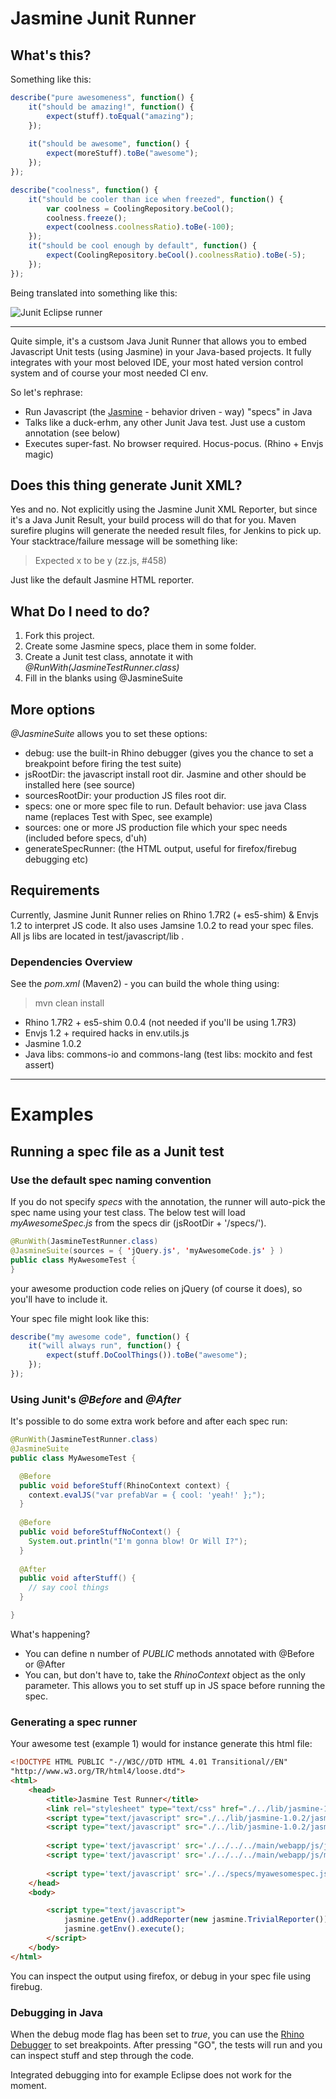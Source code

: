 # Jasmine Junit Runner

## What's this? 

Something like this:

```javascript
describe("pure awesomeness", function() {
	it("should be amazing!", function() {
		expect(stuff).toEqual("amazing");
	});
	
	it("should be awesome", function() {
		expect(moreStuff).toBe("awesome");
	});
});

describe("coolness", function() {
	it("should be cooler than ice when freezed", function() {
		var coolness = CoolingRepository.beCool();
		coolness.freeze();
		expect(coolness.coolnessRatio).toBe(-100);
	});
	it("should be cool enough by default", function() {
		expect(CoolingRepository.beCool().coolnessRatio).toBe(-5);
	});
});
```

Being translated into something like this:

![Junit Eclipse runner](http://i54.tinypic.com/rswjrl.jpg)

* * *

Quite simple, it's a custsom Java Junit Runner that allows you to embed Javascript Unit tests (using Jasmine) in your Java-based projects. It fully integrates with your most beloved IDE, your most hated version control system and of course your most needed CI env. 

So let's rephrase:

* Run Javascript (the <a href="https://github.com/pivotal/jasmine" target="_blank">Jasmine</a> - behavior driven - way) "specs" in Java
* Talks like a duck-erhm, any other Junit Java test. Just use a custom annotation (see below)
* Executes super-fast. No browser required. Hocus-pocus. (Rhino + Envjs magic)

## Does this thing generate Junit XML?

Yes and no. Not explicitly using the Jasmine Junit XML Reporter, but since it's a Java Junit Result, your build process will do that for you. 
Maven surefire plugins will generate the needed result files, for Jenkins to pick up. Your stacktrace/failure message will be something like:

> Expected x to be y (zz.js, #458)

Just like the default Jasmine HTML reporter.

## What Do I need to do? 

1. Fork this project. 
2. Create some Jasmine specs, place them in some folder.
3. Create a Junit test class, annotate it with _@RunWith(JasmineTestRunner.class)_
4. Fill in the blanks using @JasmineSuite

## More options

_@JasmineSuite_ allows you to set these options:

* debug: use the built-in Rhino debugger (gives you the chance to set a breakpoint before firing the test suite)
* jsRootDir: the javascript install root dir. Jasmine and other should be installed here (see source)
* sourcesRootDir: your production JS files root dir.
* specs: one or more spec file to run. Default behavior: use java Class name (replaces Test with Spec, see example)
* sources: one or more JS production file which your spec needs (included before specs, d'uh)
* generateSpecRunner: (the HTML output, useful for firefox/firebug debugging etc)

## Requirements

Currently, Jasmine Junit Runner relies on Rhino 1.7R2 (+ es5-shim) & Envjs 1.2 to interpret JS code. It also uses Jamsine 1.0.2 to read your spec files. All js libs are located in test/javascript/lib .

### Dependencies Overview

See the _pom.xml_ (Maven2) - you can build the whole thing using:

> mvn clean install  

* Rhino 1.7R2 + es5-shim 0.0.4 (not needed if you'll be using 1.7R3)
* Envjs 1.2 + required hacks in env.utils.js
* Jasmine 1.0.2
* Java libs: commons-io and commons-lang (test libs: mockito and fest assert)
 
* * *

# Examples

## Running a spec file as a Junit test

### Use the default spec naming convention

If you do not specify _specs_ with the annotation, the runner will auto-pick the spec name using your test class.
The below test will load _myAwesomeSpec.js_ from the specs dir (jsRootDir + '/specs/').

```java
@RunWith(JasmineTestRunner.class)
@JasmineSuite(sources = { 'jQuery.js', 'myAwesomeCode.js' } )
public class MyAwesomeTest {
}
```

your awesome production code relies on jQuery (of course it does), so you'll have to include it.

Your spec file might look like this:

```javascript
describe("my awesome code", function() {
	it("will always run", function() {
		expect(stuff.DoCoolThings()).toBe("awesome");
	});
});
```

### Using Junit's _@Before_ and _@After_ 

It's possible to do some extra work before and after each spec run:

```java
@RunWith(JasmineTestRunner.class)
@JasmineSuite
public class MyAwesomeTest {

  @Before
  public void beforeStuff(RhinoContext context) {
    context.evalJS("var prefabVar = { cool: 'yeah!' };");
  }
  
  @Before
  public void beforeStuffNoContext() {
    System.out.println("I'm gonna blow! Or Will I?");
  }
  
  @After
  public void afterStuff() {
    // say cool things
  }

}
```

What's happening?

* You can define n number of _PUBLIC_ methods annotated with @Before or @After
* You can, but don't have to, take the _RhinoContext_ object as the only parameter. This allows you to set stuff up in JS space before running the spec.

### Generating a spec runner

Your awesome test (example 1) would for instance generate this html file:

```html
<!DOCTYPE HTML PUBLIC "-//W3C//DTD HTML 4.01 Transitional//EN"
"http://www.w3.org/TR/html4/loose.dtd">
<html>
	<head>
		<title>Jasmine Test Runner</title>
		<link rel="stylesheet" type="text/css" href="./../lib/jasmine-1.0.2/jasmine.css">
		<script type="text/javascript" src="./../lib/jasmine-1.0.2/jasmine.js"></script>
		<script type="text/javascript" src="./../lib/jasmine-1.0.2/jasmine-html.js"></script>
		
		<script type='text/javascript' src='./../../../main/webapp/js/jquery.js'></script>
		<script type='text/javascript' src='./../../../main/webapp/js/myawesomecode.js'></script>
		
		<script type='text/javascript' src='./../specs/myawesomespec.js'></script>
	</head>
	<body>

		<script type="text/javascript">		
			jasmine.getEnv().addReporter(new jasmine.TrivialReporter());
			jasmine.getEnv().execute();
		</script>
	</body>
</html>
```

You can inspect the output using firefox, or debug in your spec file using firebug.

### Debugging in Java

When the debug mode flag has been set to _true_, you can use the <a href="http://www.mozilla.org/rhino/debugger.html" target="_blank">Rhino Debugger</a> to set breakpoints.
After pressing "GO", the tests will run and you can inspect stuff and step through the code.

Integrated debugging into for example Eclipse does not work for the moment. 
